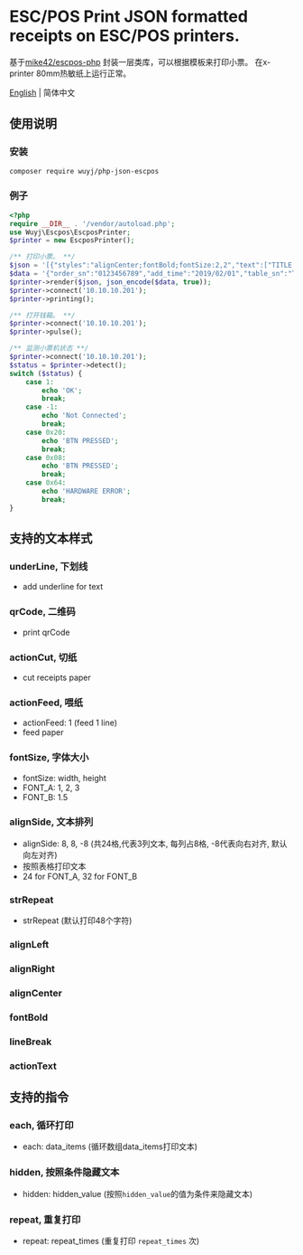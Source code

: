 # ESC/POS Print JSON formatted receipts on ESC/POS printers.

基于[mike42/escpos-php](https://github.com/mike42/escpos-php) 封装一层类库，可以根据模板来打印小票。 在x-printer 80mm热敏纸上运行正常。

[English](./README.md) | 简体中文

## 使用说明

### 安装
```bash
composer require wuyj/php-json-escpos
```

### 例子
```php
<?php
require __DIR__ . '/vendor/autoload.php';
use Wuyj\Escpos\EscposPrinter;
$printer = new EscposPrinter();

/** 打印小票。 **/
$json = '[{"styles":"alignCenter;fontBold;fontSize:2,2","text":["TITLE TITLE TITLE","","标题标题标题标题",""]},{"styles":"fontSize:1,1","text":["订单号: ${order_sn}"]},{"styles":"fontSize:1,1","text":["订单时间: ${add_time}"]},{"styles":"alignSide:12,12","text":["座位号: ${table_sn}","用餐人数: ${cover}"]},{"styles":"hidden:hide_refund_text","text":["原因:${refund_reason}"]},{"styles":"strRepeat","text":["-"]},{"styles":"each:foods;alignSide:17,-2,-5","text":[{"styles":"","text":[["${item_name_en}","${item_quantity}","${item_price}"],["${item_name_zh}","",""]]},{"styles":"each:specs_items","text":[["* ${item_attr_en} ${item_attr}","",""]]},{"styles":"hidden:hide_remark","text":["* ${remark}","",""]}]},{"styles":"strRepeat","text":["-"]},{"styles":"alignSide:-14,-10;fontSize:1,1","text":["小计:","${sub_total}"]},{"styles":"alignSide:-14,-10;fontSize:1,1","text":["折扣:","${discount}"]},{"styles":"alignSide:-14,-10;fontSize:1,1;fontBold","text":["总计:","${total}"]},{"styles":"alignSide:8,8,-8;fontSize:1,1;fontBold","text":["支付方式","","金额"]},{"styles":"each:payTypeItems;alignSide:8,8,-8","text":["${pay_name}","${en_name}","${amount}"]}]';
$data = '{"order_sn":"0123456789","add_time":"2019/02/01","table_sn":"T100","cover":4,"refund_reason":"TOO EXPENSIVE","hide_refund_text":true,"sub_total":600,"total":540,"discount":"90%","payTypeItems":[{"pay_name":"支付宝","en_name":"AliPay","amount":540}],"hide_pay_type_list":false,"foods":[{"remark":"remark test","hide_remark":true,"item_name_en":"foods","item_quantity":2,"item_price":100.00,"item_name_zh":"食物","specs_items":[]},{"remark":"remark test","hide_remark":false,"item_name_en":"juice","item_quantity":2,"item_price":200.00,"item_name_zh":"饮料","specs_items":[{"item_attr_en":"No Ice","item_attr":"不加冰"},{"item_attr_en":"No Sugar","item_attr":"不加糖"}]}]}';
$printer->render($json, json_encode($data, true));
$printer->connect('10.10.10.201');
$printer->printing();

/** 打开钱箱。 **/
$printer->connect('10.10.10.201');
$printer->pulse();

/** 监测小票机状态 **/
$printer->connect('10.10.10.201');
$status = $printer->detect();
switch ($status) {
    case 1: 
        echo 'OK';
        break;
	case -1:
        echo 'Not Connected';
        break;
	case 0x20:
	    echo 'BTN PRESSED';
	    break;
	case 0x08:
	    echo 'BTN PRESSED';
	    break;
	case 0x64:
	    echo 'HARDWARE ERROR';
	    break;
}
```

## 支持的文本样式
### underLine, 下划线
* add underline for text
### qrCode, 二维码
* print qrCode
### actionCut, 切纸
* cut receipts paper
### actionFeed, 喂纸
* actionFeed: 1 (feed 1 line)
* feed paper
### fontSize, 字体大小
* fontSize: width, height
* FONT_A: 1, 2, 3
* FONT_B: 1.5
### alignSide, 文本排列
* alignSide: 8, 8, -8 (共24格,代表3列文本, 每列占8格, -8代表向右对齐, 默认向左对齐)
* 按照表格打印文本
* 24 for FONT_A, 32 for FONT_B
### strRepeat
* strRepeat (默认打印48个字符)
### alignLeft
### alignRight
### alignCenter
### fontBold
### lineBreak
### actionText


## 支持的指令
### each, 循环打印
* each: data_items (循环数组data_items打印文本)
### hidden, 按照条件隐藏文本
* hidden: hidden_value (按照`hidden_value`的值为条件来隐藏文本)
### repeat, 重复打印
* repeat: repeat_times (重复打印 `repeat_times` 次)